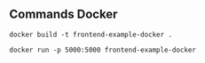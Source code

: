 
## Commands Docker

`docker build -t frontend-example-docker .`

`docker run -p 5000:5000 frontend-example-docker` 
